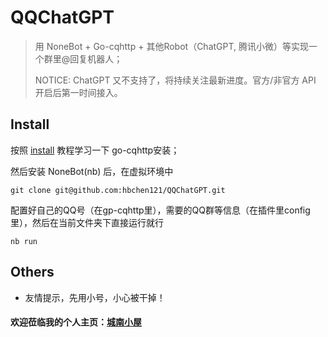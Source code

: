 # QQChatGPT

> 用 NoneBot + Go-cqhttp + 其他Robot（ChatGPT, 腾讯小微）等实现一个群里@回复机器人；
> 
> NOTICE: ChatGPT 又不支持了，将持续关注最新进度。官方/非官方 API 开启后第一时间接入。

## Install

按照 [install](./install.md) 教程学习一下 go-cqhttp安装；

然后安装 NoneBot(nb) 后，在虚拟环境中
  
```shell 
git clone git@github.com:hbchen121/QQChatGPT.git
```

配置好自己的QQ号（在gp-cqhttp里），需要的QQ群等信息（在插件里config里），然后在当前文件夹下直接运行就行

```shell 
nb run
```

## Others

- 友情提示，先用小号，小心被干掉！



#### 欢迎莅临我的个人主页：[城南小屋](https://hbchen121.github.io/) 
